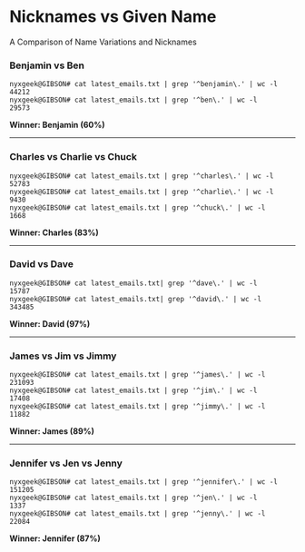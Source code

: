 # Nicknames vs Given Name
A Comparison of Name Variations and Nicknames


### Benjamin vs Ben

```
nyxgeek@GIBSON# cat latest_emails.txt | grep '^benjamin\.' | wc -l
44212
nyxgeek@GIBSON# cat latest_emails.txt | grep '^ben\.' | wc -l
29573
```
**Winner: Benjamin (60%)** 

---

### Charles vs Charlie vs Chuck

```
nyxgeek@GIBSON# cat latest_emails.txt | grep '^charles\.' | wc -l
52783
nyxgeek@GIBSON# cat latest_emails.txt | grep '^charlie\.' | wc -l
9430
nyxgeek@GIBSON# cat latest_emails.txt | grep '^chuck\.' | wc -l
1668
```
**Winner: Charles (83%)**

---

### David vs Dave

```
nyxgeek@GIBSON# cat latest_emails.txt| grep '^dave\.' | wc -l
15787
nyxgeek@GIBSON# cat latest_emails.txt| grep '^david\.' | wc -l
343485
```
**Winner: David (97%)**

---

### James vs Jim vs Jimmy
```
nyxgeek@GIBSON# cat latest_emails.txt | grep '^james\.' | wc -l
231093
nyxgeek@GIBSON# cat latest_emails.txt | grep '^jim\.' | wc -l
17408
nyxgeek@GIBSON# cat latest_emails.txt | grep '^jimmy\.' | wc -l
11882
```
**Winner: James (89%)**

---

### Jennifer vs Jen vs Jenny
```
nyxgeek@GIBSON# cat latest_emails.txt | grep '^jennifer\.' | wc -l
151205
nyxgeek@GIBSON# cat latest_emails.txt | grep '^jen\.' | wc -l
1337
nyxgeek@GIBSON# cat latest_emails.txt | grep '^jenny\.' | wc -l
22084
```
**Winner: Jennifer (87%)**
